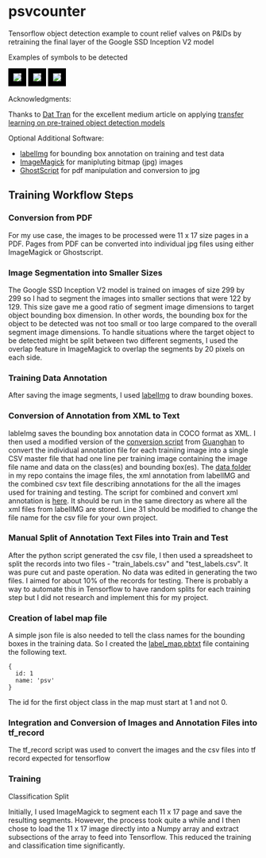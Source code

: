 # psvcounter
Tensorflow object detection example to count relief valves on P&IDs by retraining the final layer of the Google SSD Inception V2 model

Examples of symbols to be detected <br>

<img style='border:10px solid #000000' src="https://github.com/siddiqaa/psvcounter/blob/master/presentation_materials/Images/page_10%40_1214.jpg">
<img style='border:10px solid #000000' src="https://github.com/siddiqaa/psvcounter/blob/master/presentation_materials/Images/page_19@_157.jpg">
<img style='border:10px solid #000000' src="https://github.com/siddiqaa/psvcounter/blob/master/presentation_materials/Images/page_7@_216.jpg">

Acknowledgments:

Thanks to <a href="https://github.com/datitran">Dat Tran</a> for the excellent medium article on applying <a href="https://medium.com/towards-data-science/how-to-train-your-own-object-detector-with-tensorflows-object-detector-api-bec72ecfe1d9">transfer learning on pre-trained object detection models</a>

Optional Additional Software:
<ul>

<li> <a href = "https://github.com/tzutalin/labelImg">labelImg</a> for bounding box annotation on training and test data</li>
<li> <a href = "http://www.imagemagick.org/script/index.php">ImageMagick</a> for manipluting bitmap (jpg) images</li>
<li> <a href = "https://www.ghostscript.com/">GhostScript</a> for pdf manipulation and conversion to jpg</li>

</ul>

<h2>Training Workflow Steps</h2>

<h3>Conversion from PDF</h3>

For my use case, the images to be processed were 11 x 17 size pages in a PDF. Pages from PDF can be converted into individual jpg files using either ImageMagick or Ghostscript.

<h3>Image Segmentation into Smaller Sizes</h3>

The Google SSD Inception V2 model is trained on images of size 299 by 299 so I had to segment the images into smaller sections that were 122 by 129. This size gave me a good ratio of segment image dimensions to target object bounding box dimension. In other words, the bounding box for the object to be detected was not too small or too large compared to the overall segment image dimensions. To handle situations where the target object to be detected might be split between two different segments, I used the overlap feature in ImageMagick to overlap the segments by 20 pixels on each side.

<h3>Training Data Annotation</h3>

After saving the image segments, I used <a href="https://github.com/tzutalin/labelImg">labelImg</a> to draw bounding boxes.

<h3>Conversion of Annotation from XML to Text</h3>

lableImg saves the bounding box annotation data in COCO format as XML. I then used a modified version of the <a href="https://github.com/Guanghan/darknet/blob/master/scripts/voc_label.py">conversion script</a> from <a href="https://github.com/Guanghan">Guanghan</a> to convert the individual annotation file for each trainiing image into a single CSV master file that had one line per training image containing the image file name and data on the class(es) and bounding box(es). The <a href="https://github.com/siddiqaa/psvcounter/tree/master/data">data folder</a> in my repo contains the image files, the xml annotation from labelIMG and the combined csv text file describing annotations for the all the images used for training and testing. The script for combined and convert xml annotation is <a href="https://github.com/siddiqaa/psvcounter/blob/master/data/xml_to_csv.py">here</a>. It should be run in the same directory as where all the xml files from labelIMG are stored. Line 31 should be modified to change the file name for the csv file for your own project.

<h3>Manual Split of Annotation Text Files into Train and Test</h3>

After the python script generated the csv file, I then used a spreadsheet to split the records into two files - "train_labels.csv" and "test_labels.csv". It was pure cut and paste operation. No data was edited in generating the two files. I aimed for about 10% of the records for testing. There is probably a way to automate this in Tensorflow to have random splits for each training step but I did not research and implement this for my project.

<h3>Creation of label map file</h3>

A simple json file is also needed to tell the class names for the bounding boxes in the training data. So I created the <a href="https://github.com/siddiqaa/psvcounter/blob/master/data/label_map.pbtxt">label_map.pbtxt</a> file containing the following text.<br>
```
{
  id: 1
  name: 'psv'
}
```
The id for the first object class in the map must start at 1 and not 0.

<h3>Integration and Conversion of Images and Annotation Files into tf_record</h3>

The tf_record script was used to convert the images and the csv files into tf record expected for tensorflow

<h3>Training</h3>


Classification Split

Initially, I used ImageMagick to segment each 11 x 17 page and save the resulting segments. However, the process took quite a while and I then chose to load the 11 x 17 image directly into a Numpy array and extract subsections of the array to feed into Tensorflow. This reduced the training and classification time significantly.
